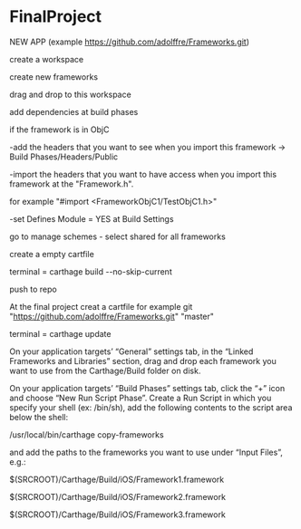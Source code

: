 # FinalProject

NEW APP (example https://github.com/adolffre/Frameworks.git)

create a workspace

create new frameworks

drag and drop to this workspace

add dependencies at build phases

if the framework is in ObjC

-add the headers that you want to see when you import this framework -> Build Phases/Headers/Public

-import the headers that you want to have access when you import this framework at the "Framework.h". 

for example
"#import <FrameworkObjC1/TestObjC1.h>"

-set Defines Module = YES at Build Settings
 

go to manage schemes - select shared for all frameworks

create a empty cartfile

terminal = carthage build --no-skip-current 

push to repo


At the final project creat a cartfile
for example 
git "https://github.com/adolffre/Frameworks.git" "master"

terminal = carthage update

On your application targets’ “General” settings tab, in the “Linked Frameworks and Libraries” section, drag and drop each framework you want to use from the Carthage/Build folder on disk.

On your application targets’ “Build Phases” settings tab, click the “+” icon and choose “New Run Script Phase”. Create a Run Script in which you specify your shell (ex: /bin/sh), add the following contents to the script area below the shell:

/usr/local/bin/carthage copy-frameworks

and add the paths to the frameworks you want to use under “Input Files”, e.g.:

$(SRCROOT)/Carthage/Build/iOS/Framework1.framework

$(SRCROOT)/Carthage/Build/iOS/Framework2.framework

$(SRCROOT)/Carthage/Build/iOS/Framework3.framework
